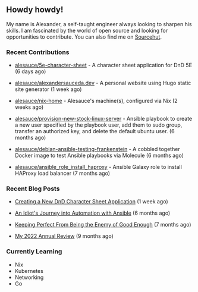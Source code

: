 ## Howdy howdy!

My name is Alexander, a self-taught engineer always looking to sharpen his skills. I am fascinated by the world of open source and looking for opportunities to contribute. You can also find me on [Sourcehut](https://sr.ht/~crow-magnon/).

### Recent Contributions

- [alesauce/5e-character-sheet](https://github.com/alesauce/5e-character-sheet) - A character sheet application for DnD 5E (6 days ago)

- [alesauce/alexandersauceda.dev](https://github.com/alesauce/alexandersauceda.dev) - A personal website using Hugo static site generator (1 week ago)

- [alesauce/nix-home](https://github.com/alesauce/nix-home) - Alesauce&#39;s machine(s), configured via Nix (2 weeks ago)

- [alesauce/provision-new-stock-linux-server](https://github.com/alesauce/provision-new-stock-linux-server) - Ansible playbook to create a new user specified by the playbook user, add them to sudo group, transfer an authorized key, and delete the default ubuntu user.  (6 months ago)

- [alesauce/debian-ansible-testing-frankenstein](https://github.com/alesauce/debian-ansible-testing-frankenstein) - A cobbled together Docker image to test Ansible playbooks via Molecule (6 months ago)

- [alesauce/ansible_role_install_haproxy](https://github.com/alesauce/ansible_role_install_haproxy) - Ansible Galaxy role to install HAProxy load balancer (7 months ago)


### Recent Blog Posts

 - [Creating a New DnD Character Sheet Application](https://alexandersauceda.dev/posts/dnd-character-sheet-app-design-doc-v1/) (1 week ago)

 - [An Idiot&#39;s Journey into Automation with Ansible](https://alexandersauceda.dev/posts/creating-ansible-homelab-roles/) (6 months ago)

 - [Keeping Perfect From Being the Enemy of Good Enough](https://alexandersauceda.dev/posts/perfect-as-enemy/) (7 months ago)

 - [My 2022 Annual Review](https://alexandersauceda.dev/posts/annual-review/) (9 months ago)


### Currently Learning
- Nix
- Kubernetes
- Networking
- Go
